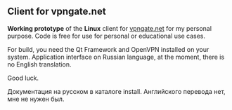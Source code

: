 
## Client for vpngate.net

**Working prototype** of the __Linux__ client for [vpngate.net](https://www.vpngate.net) for my personal purpose. Code is free for use for personal or educational use cases.

For build, you need the Qt Framework and OpenVPN installed on your system. Application interface on Russian language, at the moment, there is no English translation.

Good luck.

Документация на русском в каталоге install. Английского перевода нет, мне не нужен был.
